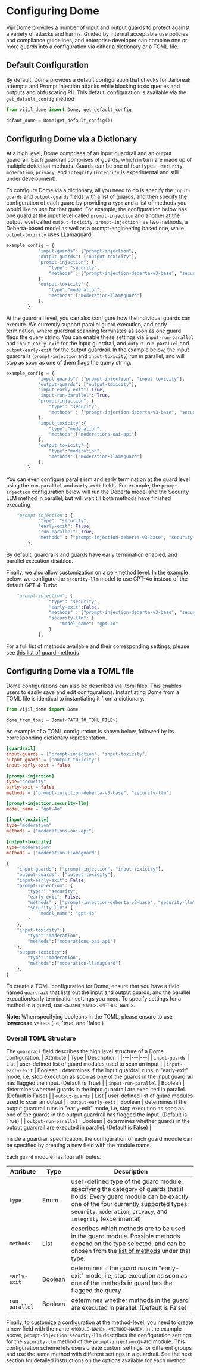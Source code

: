 # Configuring Dome

Vijil Dome provides a number of input and output guards to protect against a variety of attacks and harms. Guided by internal acceptable use policies and compliance guidelines, and enterprise developer can combine one or more guards into a configuration via either a dictionary or a TOML file.

## Default Configuration

By default, Dome provides a default configuration that checks for Jailbreak attempts and Prompt Injection attacks while blocking toxic queries and outputs and obfuscating PII. This defautl configuration is available via the `get_default_config` method
```python
from vijil_dome import Dome, get_default_config

defaut_dome = Dome(get_default_config())
```


## Configuring Dome via a Dictionary

At a high level, Dome comprises of an input guardrail and an output guardrail. Each guardrail comprises of guards, which in turn are made up of multiple detection methods. Guards can be one of four types - `security`, `moderation`, `privacy`, and `integrity` (`integrity` is experimental and still under development). 

To configure Dome via a dictionary, all you need to do is specify the `input-guards` and `output-guards` fields with a list of guards, and then specify the configuration of each guard by providing a `type` and a list of methods you would like to use for that guard. For example, the configuration below has one guard at the input level called `prompt-injection` and another at the output level called `output-toxicity`. `prompt-injection` has two methods, a Deberta-based model as well as a prompt-engineering based one, while `output-toxicity` uses LLamaguard.

````python
example_config = {
            "input-guards": ["prompt-injection"],
            "output-guards": ["output-toxicity"],
            "prompt-injection": {
                "type": "security",
                "methods" : ["prompt-injection-deberta-v3-base", "security-llm"],
            },
            "output-toxicity":{
                "type":"moderation",
                "methods":["moderation-llamaguard"]
            },
        }
````

At the guardrail level, you can also configure how the individual guards can execute. We currently support parallel guard execution, and early termination, where guardrail scanning terminates as soon as one guard flags the query string. You can enable these settings via `input-run-parallel` and `input-early-exit` for the input guardrail, and `output-run-parallel` and `output-early-exit` for the output guardrail. In the example below, the input guardrails (`prompt-injection` and `input-toxicity`) run in parallel, and will stop as soon as one of them flags the query string.

````python
example_config = {
            "input-guards": ["prompt-injection", "input-toxicity"],
            "output-guards": ["output-toxicity"],
            "input-early-exit": True,
            "input-run-parallel": True,
            "prompt-injection": {
                "type": "security",
                "methods" : ["prompt-injection-deberta-v3-base", "security-llm"],
            },
            "input_toxicity":{
                "type":"moderation",
                "methods":["moderations-oai-api"]
            },
            "output_toxicity":{
                "type":"moderation",
                "methods":["moderation-llamaguard"]
            },
        }
````

You can even configure parallelism and early termination at the guard level using the `run-parallel` and `early-exit` fields. For example, the `prompt-injection` configuration below will run the Deberta model and the Security LLM method in parallel, but will wait till both methods have finished executing
````python
    "prompt-injection": {
            "type": "security",
            "early-exit": False,
            "run-parallel": True,
            "methods" : ["prompt-injection-deberta-v3-base", "security-llm"],
        },
````
By default, guardrails and guards have early termination enabled, and parallel execution disabled. 

Finally, we also allow customization on a per-method level. In the example below, we configure the `security-llm` model to use GPT-4o instead of the default GPT-4-Turbo. 
````python
    "prompt-injection": {
                "type": "security",
                "early-exit":False,
                "methods" : ["prompt-injection-deberta-v3-base", "security-llm"],
                "security-llm": {
                    "model_name": "gpt-4o"
                }
            },
````
For a full list of methods available and their corresponding settings, please see [this list of guard methods](guards/index.md)


## Configuring Dome via a TOML file

Dome configurations can also be described via .toml files. This enables users to easily save and edit conifgurations. Instantiating Dome from a TOML file is identical to instantiating it from a dictionary.
```python
from vijil_dome import Dome

dome_from_toml = Dome(<PATH_TO_TOML_FILE>)
```

An example of a TOML configuration is shown below, followed by its corresponding dictionary representation. 

````toml
[guardrail]
input-guards = ["prompt-injection", "input-toxicity"] 
output-guards = ["output-toxicity"] 
input-early-exit = false

[prompt-injection] 
type="security"
early-exit = false
methods = ["prompt-injection-deberta-v3-base", "security-llm"]

[prompt-injection.security-llm]
model_name = "gpt-4o"

[input-toxicity]
type="moderation"
methods = ["moderations-oai-api"]

[output-toxicity]
type="moderation"
methods = ["moderation-llamaguard"]
````

````python
{
    "input-guards": ["prompt-injection", "input-toxicity"],
    "output-guards": ["output-toxicity"],
    "input-early-exit": False,
    "prompt-injection": {
        "type": "security",
        "early-exit": False,
        "methods" : ["prompt-injection-deberta-v3-base", "security-llm"],
        "security-llm": {
            "model_name": "gpt-4o"
        }
    },
    "input-toxicity":{
        "type":"moderation",
        "methods":["moderations-oai-api"]
    },
    "output-toxicity":{
        "type":"moderation",
        "methods":["moderation-llamaguard"]
    },
}
````

To create a TOML configuration for Dome, ensure that you have a field named ```guardrail``` that lists out the input and output guards, and the parallel execution/early termination settings you need. To specify settings for a method in a guard, use  ```<GUARD_NAME>.<METHOD_NAME>```. 

**Note:** When specifying booleans in the TOML, please ensure to use **lowercase** values (i.e, 'true' and 'false')

### Overall TOML Structure


The ```guardrail``` field describes the high level structure of a Dome configuration.
| Attribute | Type | Description |
|---|---|---|
| `input-guards` | List | user-defined list of guard modules used to scan an input |
| `input-early-exit` | Boolean | determines if the input guardrail runs in "early-exit" mode, i.e, stop execution as soon as one of the guards in the input guardrail has flagged the input. (Default is True) |
| `input-run-parallel` | Boolean | determines whether guards in the input guardrail are executed in parallel. (Default is False) |
| `output-guards` | List | user-defined list of guard modules used to scan an output |
| `output-early-exit` | Boolean | determines if the output guardrail runs in "early-exit" mode, i.e, stop execution as soon as one of the guards in the output guardrail has flagged the input. (Default is True) |
| `output-run-parallel` | Boolean | determines whether guards in the output guardrail are executed in parallel. (Default is False) |

Inside a guardrail specification, the configuration of each guard module can be specified by creating a new field with the module name. 

Each ```guard``` module has four attributes.

| Attribute | Type | Description |
|---|---|---|
| `type` | Enum | user-defined type of the guard module, specifying the category of guards that it holds. Every guard module can be exactly one of the four currently supported types: `security`, `moderation`, `privacy`, and `integrity` (experimental) |
| `methods` | List | describes which methods are to be used in the guard module. Possible methods depend on the type selected, and can be chosen from the [list of methods](guards/index.md) under that type. 
| `early-exit` | Boolean | determines if the guard runs in "early-exit" mode, i.e, stop execution as soon as one of the methods in guard has the flagged the query |
| `run-parallel` | Boolean |  determines whether methods in the guard are executed in parallel. (Default is False) |

Finally, to customize a configuration at the method-level, you need to create a new field with the name ```<MODULE-NAME>.<METHOD-NAME>```. In the example above, ```prompt-injection.security-llm``` describes the configuration settings for the ```security-llm``` method of the ```prompt-injection``` guard module. This configuration scheme lets users create custom settings for different groups and use the same method with different settings in a guardrail. See the next section for detailed instructions on the options available for each method.